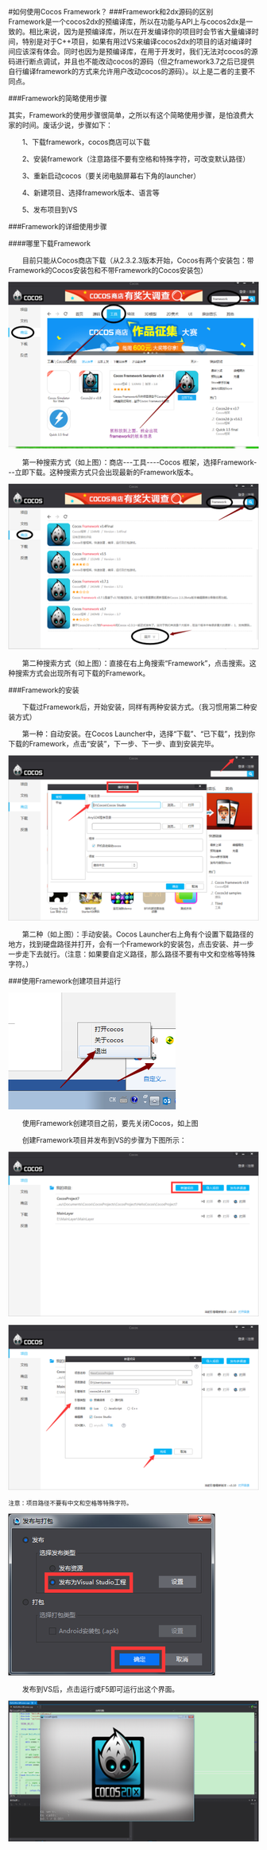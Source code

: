 #如何使用Cocos Framework？
###Framework和2dx源码的区别
&emsp;&emsp;Framework是一个cocos2dx的预编译库，所以在功能与API上与cocos2dx是一致的。相比来说，因为是预编译库，所以在开发编译你的项目时会节省大量编译时间，特别是对于C++项目，如果有用过VS来编译cocos2dx的项目的话对编译时间应该深有体会。同时也因为是预编译库，在用于开发时，我们无法对cocos的源码进行断点调试，并且也不能改动cocos的源码（但之framework3.7之后已提供自行编译framework的方式来允许用户改动cocos的源码）。以上是二者的主要不同点。

###Framework的简略使用步骤

其实，Framework的使用步骤很简单，之所以有这个简略使用步骤，是怕浪费大家的时间。废话少说，步骤如下：

&emsp;&emsp;1、下载framework，cocos商店可以下载

&emsp;&emsp;2、安装framework（注意路径不要有空格和特殊字符，可改变默认路径）

&emsp;&emsp;3、重新启动cocos（要关闭电脑屏幕右下角的launcher）

&emsp;&emsp;4、新建项目、选择framework版本、语言等

&emsp;&emsp;5、发布项目到VS

###Framework的详细使用步骤

####哪里下载Framework

&emsp;&emsp;目前只能从Cocos商店下载（从2.3.2.3版本开始，Cocos有两个安装包：带Framework的Cocos安装包和不带Framework的Cocos安装包）
 
![image](res/image001.png)

&emsp;&emsp;第一种搜索方式（如上图）：商店---工具----Cocos 框架，选择Framework---立即下载。这种搜索方式只会出现最新的Framework版本。

![image](res/image002.png) 

&emsp;&emsp;第二种搜索方式（如上图）：直接在右上角搜索“Framework”，点击搜索。这种搜索方式会出现所有可下载的Framework。

###Framework的安装

&emsp;&emsp;下载过Framework后，开始安装，同样有两种安装方式。（我习惯用第二种安装方式）

&emsp;&emsp;第一种：自动安装。在Cocos Launcher中，选择“下载”、“已下载”，找到你下载的Framework，点击“安装”，下一步、下一步、直到安装完毕。
 
![image](res/image003.png) 

&emsp;&emsp;第二种（如上图）：手动安装。Cocos Launcher右上角有个设置下载路径的地方，找到硬盘路径并打开，会有一个Framework的安装包，点击安装、并一步一步走下去就行。（注意：如果要自定义路径，那么路径不要有中文和空格等特殊字符。）

###使用Framework创建项目并运行
 
![image](res/image004.png) 

&emsp;&emsp;使用Framework创建项目之前，要先关闭Cocos，如上图

&emsp;&emsp;创建Framework项目并发布到VS的步骤为下图所示：

![image](res/image005.png) 

![image](res/image006.png) 


	注意：项目路径不要有中文和空格等特殊字符。

![image](res/image008.png) 

&emsp;&emsp;发布到VS后，点击运行或F5即可运行出这个界面。
 
![image](res/image009.png) 


